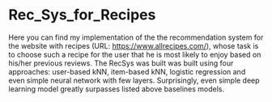 # Rec_Sys_for_Recipes

Here you can find my implementation of the the recommendation system for the website with recipes (URL: https://www.allrecipes.com/), whose task is to choose such a recipe for the user that he is most likely to enjoy based on his/her previous reviews. The RecSys was built 
was built using four approaches: user-based kNN, item-based kNN, logistic regression and even simple neural network with few layers. Surprisingly, even simple deep learning model greatly surpasses listed above baselines models. 
